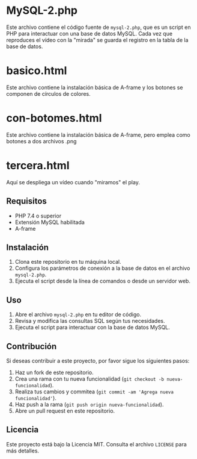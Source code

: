 # MySQL-2.php

Este archivo contiene el código fuente de `mysql-2.php`, que es un script en PHP para interactuar con una base de datos MySQL.
Cada vez que reproduces el vídeo con la "mirada" se guarda el registro en la tabla de la base de datos.

# basico.html

Este archivo contiene la instalación básica de A-frame y los botones se componen de círculos de colores.

# con-botomes.html

Este archivo contiene la instalación básica de A-frame, pero emplea como botones a dos archivos .png

# tercera.html

Aquí se despliega un vídeo cuando "miramos" el play.

## Requisitos

- PHP 7.4 o superior
- Extensión MySQL habilitada
- A-frame

## Instalación

1. Clona este repositorio en tu máquina local.
2. Configura los parámetros de conexión a la base de datos en el archivo `mysql-2.php`.
3. Ejecuta el script desde la línea de comandos o desde un servidor web.

## Uso

1. Abre el archivo `mysql-2.php` en tu editor de código.
2. Revisa y modifica las consultas SQL según tus necesidades.
3. Ejecuta el script para interactuar con la base de datos MySQL.

## Contribución

Si deseas contribuir a este proyecto, por favor sigue los siguientes pasos:

1. Haz un fork de este repositorio.
2. Crea una rama con tu nueva funcionalidad (`git checkout -b nueva-funcionalidad`).
3. Realiza tus cambios y commitea (`git commit -am 'Agrega nueva funcionalidad'`).
4. Haz push a la rama (`git push origin nueva-funcionalidad`).
5. Abre un pull request en este repositorio.

## Licencia

Este proyecto está bajo la Licencia MIT. Consulta el archivo `LICENSE` para más detalles.
